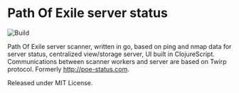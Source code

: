 # Path Of Exile server status


![Build](https://github.com/Gonzih/poe-status.com/workflows/CI/badge.svg)

Path Of Exile server scanner, written in go, based on ping and nmap data for server status, centralized view/storage server, UI built in ClojureScript.
Communications between scanner workers and server are based on Twirp protocol.
Formerly http://poe-status.com.

Released under MIT License.

